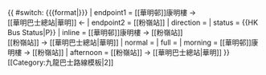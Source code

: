 {{ #switch: {{{format|}}}
  | endpoint1 = [[華明邨]]康明樓 → <br>[[華明巴士總站|華明]] ←
  | endpoint2 = [[粉嶺站]]
  | direction = 
  | status = {{HK Bus Status|P}}
  | inline = [[華明邨]]康明樓 → [[粉嶺站]]<br>[[粉嶺站]] → [[華明巴士總站|華明]]
  | normal =
  | full =
  | morning = [[華明邨]]康明樓 → [[粉嶺站]]
  | afternoon = [[粉嶺站]] → [[華明巴士總站|華明]]
}}<noinclude>[[Category:九龍巴士路線模板|2]]</noinclude>